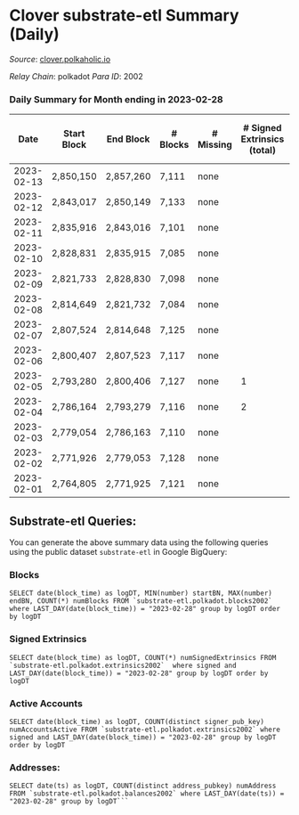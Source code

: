 # Clover substrate-etl Summary (Daily)

_Source_: [clover.polkaholic.io](https://clover.polkaholic.io)

*Relay Chain*: polkadot
*Para ID*: 2002



### Daily Summary for Month ending in 2023-02-28


| Date | Start Block | End Block | # Blocks | # Missing | # Signed Extrinsics (total) | # Active Accounts | # Addresses with Balances | # Events | # Transfers | # XCM Transfers In | # XCM Transfers Out |
| ---- | ----------- | --------- | -------- | --------- | --------------------------- | ----------------- | ------------------------- | -------- | ----------- | ------------------ | ------------------- |
| 2023-02-13 | 2,850,150 | 2,857,260 | 7,111 | none  |  |  |  | 16,706 | 26 ($957.21) |   |   |
| 2023-02-12 | 2,843,017 | 2,850,149 | 7,133 | none  |  |  | 4,085 | 15,889 | 15 ($3,301.77) |   |   |
| 2023-02-11 | 2,835,916 | 2,843,016 | 7,101 | none  |  |  | 4,084 | 15,583 | 15 ($3,062.63) |   |   |
| 2023-02-10 | 2,828,831 | 2,835,915 | 7,085 | none  |  |  | 4,081 | 15,899 | 15 ($281.06) |   |   |
| 2023-02-09 | 2,821,733 | 2,828,830 | 7,098 | none  |  |  | 4,080 | 16,721 | 15 ($5,763.52) |   |   |
| 2023-02-08 | 2,814,649 | 2,821,732 | 7,084 | none  |  |  | 4,080 | 16,071 | 30 ($1,255.09) |   |   |
| 2023-02-07 | 2,807,524 | 2,814,648 | 7,125 | none  |  |  | 4,077 | 16,005 | 16 ($5,958.95) |   |   |
| 2023-02-06 | 2,800,407 | 2,807,523 | 7,117 | none  |  |  | 4,077 | 16,087 | 58 ($5,799.18) |   |   |
| 2023-02-05 | 2,793,280 | 2,800,406 | 7,127 | none  | 1 | 1 | 4,074 | 15,982 | 16 ($2,783.32) |   |   |
| 2023-02-04 | 2,786,164 | 2,793,279 | 7,116 | none  | 2 | 1 | 4,071 | 15,775 | 17 ($5,770.10) |   |   |
| 2023-02-03 | 2,779,054 | 2,786,163 | 7,110 | none  |  |  | 4,069 | 16,269 | 22 ($8,328.86) |   |   |
| 2023-02-02 | 2,771,926 | 2,779,053 | 7,128 | none  |  |  | 4,065 | 16,376 | 20 ($4,670.41) |   |   |
| 2023-02-01 | 2,764,805 | 2,771,925 | 7,121 | none  |  |  | 4,064 | 15,993 | 10 ($262.65) |   |   |

## Substrate-etl Queries:
You can generate the above summary data using the following queries using the public dataset `substrate-etl` in Google BigQuery:


### Blocks
```
SELECT date(block_time) as logDT, MIN(number) startBN, MAX(number) endBN, COUNT(*) numBlocks FROM `substrate-etl.polkadot.blocks2002`  where LAST_DAY(date(block_time)) = "2023-02-28" group by logDT order by logDT
```


### Signed Extrinsics
```
SELECT date(block_time) as logDT, COUNT(*) numSignedExtrinsics FROM `substrate-etl.polkadot.extrinsics2002`  where signed and LAST_DAY(date(block_time)) = "2023-02-28" group by logDT order by logDT
```


### Active Accounts
```
SELECT date(block_time) as logDT, COUNT(distinct signer_pub_key) numAccountsActive FROM `substrate-etl.polkadot.extrinsics2002` where signed and LAST_DAY(date(block_time)) = "2023-02-28" group by logDT order by logDT
```


### Addresses:
```
SELECT date(ts) as logDT, COUNT(distinct address_pubkey) numAddress FROM `substrate-etl.polkadot.balances2002` where LAST_DAY(date(ts)) = "2023-02-28" group by logDT```

